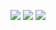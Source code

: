 ![](https://github.com/kbeltrane/GoogleMaps/assets/127458370/c6c9d5e1-e6d0-4c8a-b814-3e5c1304b6a6)
![](https://github.com/kbeltrane/GoogleMaps/assets/127458370/8e193843-e169-4ddb-8d8e-ff8732116534)
![](https://github.com/kbeltrane/GoogleMaps/assets/127458370/7f5e3f6f-4736-48c5-ab3a-0eb52d6b8f00)
